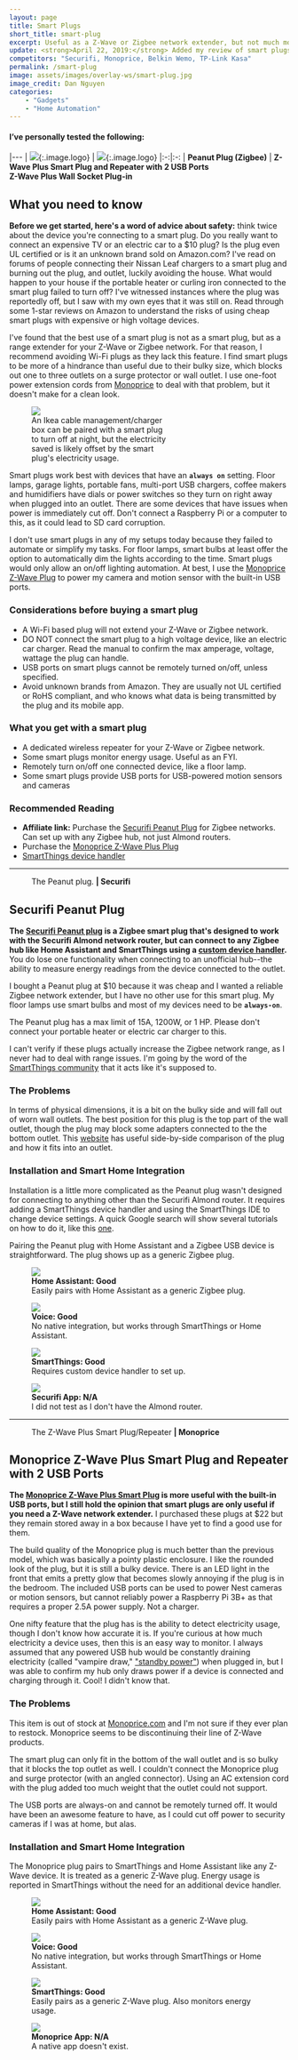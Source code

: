 ```yaml
---
layout: page
title: Smart Plugs
short_title: smart-plug
excerpt: Useful as a Z-Wave or Zigbee network extender, but not much more.
update: <strong>April 22, 2019:</strong> Added my review of smart plugs.
competitors: "Securifi, Monoprice, Belkin Wemo, TP-Link Kasa"
permalink: /smart-plug
image: assets/images/overlay-ws/smart-plug.jpg
image_credit: Dan Nguyen
categories: 
    - "Gadgets"
    - "Home Automation"
---
```


<!--more-->

#### I’ve personally tested the following:

|---
| ![](assets\images\logo\securifi.png){:.image.logo} | ![](assets\images\logo\monoprice.png){:.image.logo}
|:-:|:-:
| **Peanut Plug (Zigbee)** | **Z-Wave Plus Smart Plug and Repeater with 2 USB Ports**<br>**Z-Wave Plus Wall Socket Plug-in**

## What you need to know

<strong>Before we get started, here's a word of advice about safety:</strong> think twice about the device you're connecting to a smart plug. Do you really want to connect an expensive TV or an electric car to a $10 plug? Is the plug even UL certified or is it an unknown brand sold on Amazon.com? I've read on forums of people connecting their Nissan Leaf chargers to a smart plug and burning out the plug, and outlet, luckily avoiding the house. What would happen to your house if the portable heater or curling iron connected to the smart plug failed to turn off? I've witnessed instances where the plug was reportedly off, but I saw with my own eyes that it was still on. Read through some 1-star reviews on Amazon to understand the risks of using cheap smart plugs with expensive or high voltage devices.

I've found that the best use of a smart plug is not as a smart plug, but as a range extender for your Z-Wave or Zigbee network. For that reason, I recommend avoiding Wi-Fi plugs as they lack this feature. I find smart plugs to be more of a hindrance than useful due to their bulky size, which blocks out one to three outlets on a surge protector or wall outlet. I use one-foot power extension cords from [Monoprice](https://www.monoprice.com/product?p_id=5297) to deal with that problem, but it doesn't make for a clean look.


<figure class="align-center" style="width: 50%;" >
 <img src="assets\images\other\smart-plug-use.jpg" />
 <figcaption>
An Ikea cable management/charger box can be paired with a smart plug to turn off at night, but the electricity saved is likely offset by the smart plug's electricity usage.
 </figcaption>
</figure>

Smart plugs work best with devices that have an **``always on``** setting. Floor lamps, garage lights, portable fans, multi-port USB chargers, coffee makers and humidifiers have dials or power switches so they turn on right away when plugged into an outlet. There are some devices that have issues when power is immediately cut off. Don't connect a Raspberry Pi or a computer to this, as it could lead to SD card corruption. 

I don't use smart plugs in any of my setups today because they failed to automate or simplify my tasks. For floor lamps, smart bulbs at least offer the option to automatically dim the lights according to the time. Smart plugs would only allow an on/off lighting automation. At best, I use the [Monoprice Z-Wave Plug](https://www.monoprice.com/product?p_id=35877) to power my camera and motion sensor with the built-in USB ports.


### Considerations before buying a smart plug
<ul class="alt">
  <li> A Wi-Fi based plug will not extend your Z-Wave or Zigbee network.</li>
  <li>DO NOT connect the smart plug to a high voltage device, like an electric car charger. Read the manual to confirm the max amperage, voltage, wattage the plug can handle. </li>
  <li>USB ports on smart plugs cannot be remotely turned on/off, unless specified.</li>
  <li>Avoid unknown brands from Amazon. They are usually not UL certified or RoHS compliant, and who knows what data is being transmitted by the plug and its mobile app.</li>
</ul>

### What you get with a smart plug
<ul class="alt">
  <li>A dedicated wireless repeater for your Z-Wave or Zigbee network.</li>
  <li>Some smart plugs monitor energy usage. Useful as an FYI.</li>
  <li>Remotely turn on/off one connected device, like a floor lamp.</li>
  <li>Some smart plugs provide USB ports for USB-powered motion sensors and cameras</li>
</ul>

### Recommended Reading

<ul class="alt">
  <li><strong>Affiliate link:</strong> Purchase the <a href="https://amzn.to/2IATR9Q">Securifi Peanut Plug</a> for Zigbee networks. Can set up with any Zigbee hub, not just Almond routers.</li>
  <li>Purchase the <a href="https://www.monoprice.com/product?p_id=35877">Monoprice Z-Wave Plus Plug</a></li>
  <li><a href="https://github.com/pakmanwg/smartthings-peanut-plug/blob/master/devicetypes/pakmanwg/peanut-plug.src/peanut-plug.groovy">SmartThings device handler</a></li>
</ul>


<!-- Product Review section -->
<hr class="major" />

<figure class="align-left">
  <img src="assets\images\product-photo\securifi-peanut.jpg" alt=""/>
  <figcaption>
    The Peanut plug. <strong>| Securifi</strong>
  </figcaption>
</figure>

## Securifi Peanut Plug

**The [Securifi Peanut plug](https://amzn.to/2IATR9Q) is a Zigbee smart plug that's designed to work with the Securifi Almond network router, but can connect to any Zigbee hub like Home Assistant and SmartThings using a [custom device handler](https://github.com/pakmanwg/smartthings-peanut-plug/blob/master/devicetypes/pakmanwg/peanut-plug.src/peanut-plug.groovy).** You do lose one functionality when connecting to an unofficial hub--the ability to measure energy readings from the device connected to the outlet.

I bought a Peanut plug at $10 because it was cheap and I wanted a reliable Zigbee network extender, but I have no other use for this smart plug. My floor lamps use smart bulbs and most of my devices need to be **``always-on``**.

The Peanut plug has a max limit of 15A, 1200W, or 1 HP. Please don't connect your portable heater or electric car charger to this.

I can't verify if these plugs actually increase the Zigbee network range, as I never had to deal with range issues. I'm going by the word of the [SmartThings community](https://community.smartthings.com/t/faq-which-devices-work-double-as-a-zigbee-extender-2018/143695) that it acts like it's supposed to. 

### The Problems

In terms of physical dimensions, it is a bit on the bulky side and will fall out of worn wall outlets. The best position for this plug is the top part of the wall outlet, though the plug may block some adapters connected to the the bottom outlet. This [website](https://www.simplysmart123.com/peanut-smart-plug-with-smartthings-and-alexa/) has useful side-by-side comparison of the plug and how it fits into an outlet.



### Installation and Smart Home Integration

Installation is a little more complicated as the Peanut plug wasn't designed for connecting to anything other than the Securifi Almond router. It requires adding a SmartThings device handler and using the SmartThings IDE to change device settings. A quick Google search will show several tutorials on how to do it, like this [one](https://www.instructables.com/id/Integrate-Peanut-Plug-With-SmartThings-Hub-Via-Sma/).

Pairing the Peanut plug with Home Assistant and a Zigbee USB device is straightforward. The plug shows up as a generic Zigbee plug.

<div class="row">
	<!-- Break -->
	<div class="6u 12u$(medium)">
	  <figure class="fourthtest">
        <img src="assets/images/integrations/peanut-plug-ha.png" />
        <figcaption>
          <strong>Home Assistant: Good</strong><br>Easily pairs with Home Assistant as a generic Zigbee plug.
        </figcaption>
      </figure>
	</div>
	<div class="6u 12u$(medium)">
      <figure class="fourthtest">
       <img src="assets/images/integrations/google-home.png" />
       <figcaption>
         <strong>Voice: Good</strong><br>No native integration, but works through SmartThings or Home Assistant.
       </figcaption>
      </figure>
	</div>
</div>

<div class="row">
	<!-- Break -->
	<div class="6u 12u$(medium)">
      <figure class="fourthtest">
      <img src="assets/images/integrations/securifi-peanut-st.png" />
      <figcaption>
      <strong>SmartThings: Good</strong><br>Requires custom device handler to set up.
      </figcaption>
      </figure>
	</div>
	<div class="6u 12u$(medium)">
      <figure class="fourthtest">
       <img src="assets/images/integrations/not_available.png" />
       <figcaption>
         <strong>Securifi App: N/A</strong><br>I did not test as I don't have the Almond router. </figcaption>
      </figure>
	</div>
</div>



<!-- Product Review section -->
<hr class="minor" />

<figure class="align-left">
  <img src="assets\images\product-photo\monoprice-outlet02.png" alt=""/>
  <figcaption>
    The Z-Wave Plus Smart Plug/Repeater <strong>|  Monoprice</strong>
  </figcaption>
</figure>

## Monoprice Z-Wave Plus Smart Plug and Repeater with 2 USB Ports 

**The [Monoprice Z-Wave Plus Smart Plug](https://www.monoprice.com/product?p_id=35877) is more useful with the built-in USB ports, but I still hold the opinion that smart plugs are only useful if you need a Z-Wave network extender.** I purchased these plugs at $22 but they remain stored away in a box because I have yet to find a good use for them.

The build quality of the Monoprice plug is much better than the previous model, which was basically a pointy plastic enclosure. I like the rounded look of the plug, but it is still a bulky device. There is an LED light in the front that emits a pretty glow that becomes slowly annoying if the plug is in the bedroom. The included USB ports can be used to power Nest cameras or motion sensors, but cannot reliably power a Raspberry Pi 3B+ as that requires a proper 2.5A power supply. Not a charger.

One nifty feature that the plug has is the ability to detect electricity usage, though I don't know how accurate it is. If you're curious at how much electricity a device uses, then this is an easy way to monitor. I always assumed that any powered USB hub would be constantly draining electricity (called "vampire draw," ["standby power"](https://en.wikipedia.org/wiki/Standby_power)) when plugged in, but I was able to confirm my hub only draws power if a device is connected and charging through it. Cool! I didn't know that.

### The Problems

This item is out of stock at [Monoprice.com](https://www.monoprice.com/product?p_id=35877) and I'm not sure if they ever plan to restock. Monoprice seems to be discontinuing their line of Z-Wave products.

The smart plug can only fit in the bottom of the wall outlet and is so bulky that it blocks the top outlet as well. I couldn't connect the Monoprice plug and surge protector (with an angled connector). Using an AC extension cord with the plug added too much weight that the outlet could not support.

The USB ports are always-on and cannot be remotely turned off. It would have been an awesome feature to have, as I could cut off power to security cameras if I was at home, but alas.

### Installation and Smart Home Integration

The Monoprice plug pairs to SmartThings and Home Assistant like any Z-Wave device. It is treated as a generic Z-Wave plug. Energy usage is reported in SmartThings without the need for an additional device handler.

<div class="row">
	<!-- Break -->
	<div class="6u 12u$(medium)">
	  <figure class="fourthtest">
        <img src="assets/images/integrations/monoprice-plug-ha.png" />
        <figcaption>
          <strong>Home Assistant: Good</strong><br>Easily pairs with Home Assistant as a generic Z-Wave plug.
        </figcaption>
      </figure>
	</div>
	<div class="6u 12u$(medium)">
      <figure class="fourthtest">
       <img src="assets/images/integrations/google-home.png" />
       <figcaption>
         <strong>Voice: Good</strong><br>No native integration, but works through SmartThings or Home Assistant.
       </figcaption>
      </figure>
	</div>
</div>

<div class="row">
	<!-- Break -->
	<div class="6u 12u$(medium)">
      <figure class="fourthtest">
      <img src="assets/images/integrations/monoprice-plug-st.png" />
      <figcaption>
      <strong>SmartThings: Good</strong><br>Easily pairs as a generic Z-Wave plug. Also monitors energy usage.
      </figcaption>
      </figure>
	</div>
	<div class="6u 12u$(medium)">
      <figure class="fourthtest">
       <img src="assets/images/integrations/not_available.png" />
       <figcaption>
         <strong>Monoprice App: N/A</strong><br>A native app doesn't exist.</figcaption>
      </figure>
	</div>
</div>